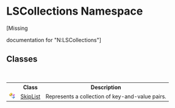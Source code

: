 # LSCollections Namespace
 

\[Missing <summary> documentation for "N:LSCollections"\]


## Classes
&nbsp;<table><tr><th></th><th>Class</th><th>Description</th></tr><tr><td>![Public class](media/pubclass.gif "Public class")</td><td><a href="71779526-fbe7-b15e-7782-10d57337282b">SkipList</a></td><td>
Represents a collection of key-and-value pairs.</td></tr></table>&nbsp;
